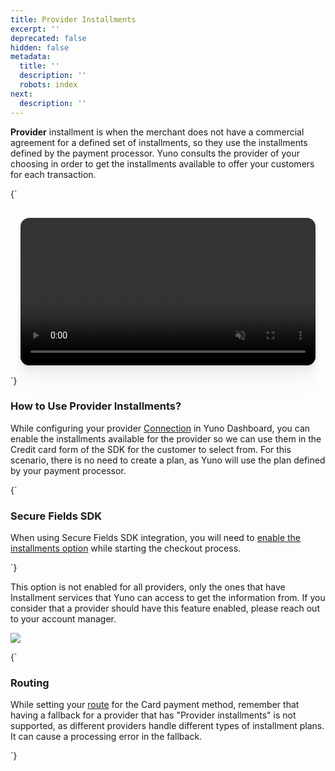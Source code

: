```yaml
---
title: Provider Installments
excerpt: ''
deprecated: false
hidden: false
metadata:
  title: ''
  description: ''
  robots: index
next:
  description: ''
---
```

**Provider** installment is when the merchant does not have a commercial agreement for a defined set of installments, so they use the installments defined by the payment processor. Yuno consults the provider of your choosing in order to get the installments available to offer your customers for each transaction.

<HTMLBlock>{`
<div style="background-color: #FFFFF; padding: 16px; display: flex; justify-content: center; border-radius:14px;">
  <video src="https://github.com/writechoiceorg/yuno-images/raw/main/doc/yourPaymentsOperationSystem/provider.mp4" loop autoplay muted playsinline style="width:100%; height:100%; border-radius:14px; display:block; object-fit:cover; background-color:rgba(0, 0, 0, 0); object-position:50% 50%; box-shadow: 0px 0px 0px 0px rgba(40, 42, 47, 0.05), 0px 3px 6px 0px rgba(40, 42, 47, 0.05), 0px 11px 11px 0px rgba(40, 42, 47, 0.04), 0px 25px 15px 0px rgba(40, 42, 47, 0.02), 0px 44px 18px 0px rgba(40, 42, 47, 0.01), 0px 69px 19px 0px rgba(40, 42, 47, 0.00);"></video>
</div>
`}</HTMLBlock>

### How to Use Provider Installments?

While configuring your provider [Connection](doc:connections) in Yuno Dashboard, you can enable the installments available for the provider so we can use them in the Credit card form of the SDK for the customer to select from. For this scenario, there is no need to create a plan, as Yuno will use the plan defined by your payment processor.

<HTMLBlock>{`
<body>
  <div class="infoBlockContainer">
    <div class="verticalLine"></div>
    <div>
      <h3>Secure Fields SDK</h3>
      <div class="contentContainer">
        <p>When using Secure Fields SDK integration, you will need to <a href="secure-fields-payment#step-3-start-the-checkout-process">enable the installments option</a> while starting the checkout process.
        </p>
      </div>
    </div>
  </div>
</body>
`}</HTMLBlock>

This option is not enabled for all providers, only the ones that have Installment services that Yuno can access to get the information from. If you consider that a provider should have this feature enabled, please reach out to your account manager. 

<Image align="center" src="https://files.readme.io/04626a1-provider.png" />

<HTMLBlock>{`
<body>
  <div class="infoBlockContainer danger">
    <div class="verticalLine"></div>
    <div>
      <h3>Routing</h3>
      <div class="contentContainer">
        <p>While setting your <a href="routing">route</a> for the Card payment method, remember that having a fallback for a provider that has "Provider installments" is not supported, as different providers handle different types of installment plans. It can cause a processing error in the fallback.
        </p>
      </div>
    </div>
  </div>
</body>
`}</HTMLBlock>
